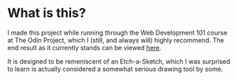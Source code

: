 # What is this?

I made this project while running through the Web Development 101 course at The Odin Project, which I (still, and always will) highly recommend. The end result as it currently stands can be viewed [here](https://monkeydluffy69.github.io/Etch-a-Sketch/).

It is designed to be remeniscent of an Etch-a-Sketch, which I was surprised to learn is actually considered a somewhat serious drawing tool by some.
